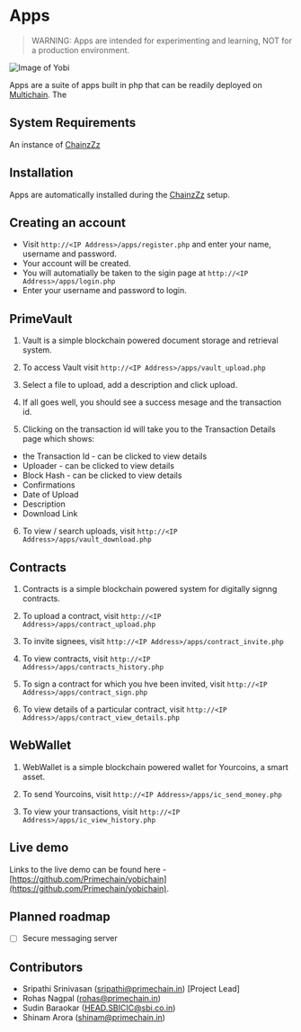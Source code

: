 Apps
=========

> WARNING: Apps are intended for experimenting and learning, NOT for a production environment.

![Image of Yobi](http://www.primechain.in/img/github_yobiapps.png)

Apps are a suite of apps built in php that can be readily deployed on [Multichain](https://github.com/MultiChain). The


System Requirements
-------------------

An instance of [ChainzZz](https://github.com/unibitlabs/chainzZz)

Installation
------------

Apps are automatically installed during the [ChainzZz](https://github.com/Primechain/yobichain) setup.

Creating an account
---------------------
* Visit `http://<IP Address>/apps/register.php` and enter your name, username and password.
* Your account will be created.
* You will automatially be taken to the sigin page at `http://<IP Address>/apps/login.php`
* Enter your username and password to login.


PrimeVault
------------

1. Vault is a simple blockchain powered document storage and retrieval system.

2. To access Vault visit `http://<IP Address>/apps/vault_upload.php`

3. Select a file to upload, add a description and click upload.

4. If all goes well, you should see a success mesage and the transaction id.

5. Clicking on the transaction id will take you to the Transaction Details page which shows:

  + the Transaction Id - can be clicked to view details
  + Uploader  - can be clicked to view details
  + Block Hash - can be clicked to view details
  + Confirmations
  + Date of Upload
  + Description
  + Download Link

6. To view / search uploads, visit `http://<IP Address>/apps/vault_download.php`

Contracts
------------

1. Contracts is a simple blockchain powered system for digitally signng contracts.

2. To upload a contract, visit `http://<IP Address>/apps/contract_upload.php`

3. To invite signees, visit `http://<IP Address>/apps/contract_invite.php`

4. To view contracts, visit `http://<IP Address>/apps/contracts_history.php`

5. To sign a contract for which you hve been invited, visit `http://<IP Address>/apps/contract_sign.php`

6. To view details of a particular contract, visit `http://<IP Address>/apps/contract_view_details.php`


WebWallet
------------

1. WebWallet is a simple blockchain powered wallet for Yourcoins, a smart asset.

2. To send Yourcoins, visit `http://<IP Address>/apps/ic_send_money.php`

3. To view your transactions, visit `http://<IP Address>/apps/ic_view_history.php`

Live demo
---------
Links to the live demo can be found here - [https://github.com/Primechain/yobichain](https://github.com/Primechain/yobichain).

Planned roadmap
-----
- [ ] Secure messaging server


Contributors
-------------
* Sripathi Srinivasan (sripathi@primechain.in) [Project Lead]
* Rohas Nagpal (rohas@primechain.in)
* Sudin Baraokar (HEAD.SBICIC@sbi.co.in)
* Shinam Arora (shinam@primechain.in)
